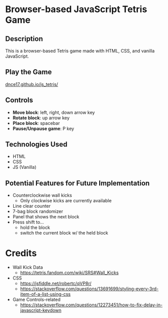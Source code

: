 # Browser-based JavaScript Tetris Game

## Description
This is a browser-based Tetris game made with HTML, CSS, and vanilla JavaScript.

## Play the Game
[dnce17.github.io/js_tetris/](https://dnce17.github.io/js_tetris/)

## Controls
* **Move block**: left, right, down arrow key
* **Rotate block**: up arrow key
* **Place block**: spacebar
* **Pause/Unpause game**: P key

## Technologies Used 
* HTML
* CSS
* JS (Vanilla)

## Potential Features for Future Implementation
* Counterclockwise wall kicks
    * Only clockwise kicks are currently available 
* Line clear counter
* 7-bag block randomizer
* Panel that shows the next block
* Press shift to...
    * hold the block
    * switch the current block w/ the held block

# Credits
* Wall Kick Data
    * https://tetris.fandom.com/wiki/SRS#Wall_Kicks
* CSS 
    * https://jsfiddle.net/robertc/qVP8r/ 
    * https://stackoverflow.com/questions/13691699/styling-every-3rd-item-of-a-list-using-css
* Game Controls-related 
    * https://stackoverflow.com/questions/12273451/how-to-fix-delay-in-javascript-keydown